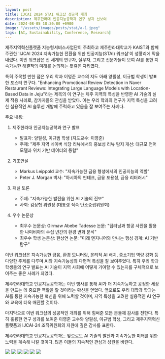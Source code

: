 ```yaml
---
layout: post
title: IJCAI 2024 STAI 워크샵 성공적 개최
description: 제주한라대 인공지능공학과 연구 성과 선보여
date: 2024-08-05 18:30:00 +0900
image: "/assets/images/posts/stai/a-1.jpeg"
tags: [AI, Sustainability, Conference, Research]
---
```


제주지역혁신플랫폼 지능형서비스사업단이 주최하고 제주한라대학교가 KAIST와 함께 주관한 'IJCAI 2024 지속가능한 전환을 위한 인공지능(STAI) 워크샵'이 성황리에 막을 내렸다. 이번 워크샵은 전 세계의 연구자, 실무자, 그리고 전문가들이 모여 AI를 통한 지속가능한 해결책의 미래를 논의하는 뜻깊은 자리였다.

특히 주목할 만한 점은 우리 학과 이영준 교수의 지도 아래 양필성, 이규범 학생이 발표한 포스터 연구다. "Enhancing Promotional Review Detection in Naver Restaurant Reviews: Integrating Large Language Models with Location-Based Data in Jeju"라는 제목의 이 연구는 제주 지역의 특성을 반영한 AI 기술의 실제 적용 사례로, 참가자들의 관심을 받았다. 이는 우리 학과의 연구가 지역 특성을 고려한 실용적인 AI 솔루션 개발에 주력하고 있음을 잘 보여주는 사례다.

주요 내용:

1. 제주한라대 인공지능공학과 연구 발표

   - 발표자: 양필성, 이규범 학생 (지도교수: 이영준)
   - 주제: "제주 지역 네이버 식당 리뷰에서의 홍보성 리뷰 탐지 개선: 대규모 언어 모델과 위치 기반 데이터의 통합"

2. 기조연설

   - Markus Leippold 교수: "지속가능한 금융 형성에서의 인공지능의 역할"
   - Peter J. Morgan 박사: "아시아의 핀테크, 금융 포용성, 금융 리터러시"

3. 패널 토론

   - 주제: "지속가능한 발전을 위한 AI 기술의 진보"
   - 사회: 김상협 위원장 (대통령 직속 탄소중립위원회)

4. 우수 논문상
   - 최우수 논문상: Girmaw Abebe Tadesse
     논문: "딥러닝과 항공 사진을 활용한 나미비아의 수십 년간의 환경 변화 분석"
   - 최우수 학생 논문상: 한상연
     논문: "미래 엔지니어와 만나는 행성 경계: AI 기반 탐구"

이번 워크샵은 지속가능한 금융, 환경 모니터링, 윤리적 AI 배치, 중소기업 역량 강화 등 다양한 주제를 다루며 AI와 지속가능성의 다면적 특성을 잘 보여주었다. 특히 우리 학과 학생들의 연구 발표는 AI 기술이 지역 사회에 어떻게 기여할 수 있는지를 구체적으로 보여주는 좋은 사례가 되었다.

제주한라대학교 인공지능공학과는 이번 행사를 통해 AI가 더 지속가능하고 공정한 세상을 만드는 데 중요한 역할을 할 것이라는 확신을 얻었다. 앞으로도 우리 대학과 학과는 AI를 통한 지속가능한 혁신을 위해 노력할 것이며, 지역 특성을 고려한 실용적인 AI 연구와 교육에 더욱 매진할 것이다.

마지막으로 이번 워크샵의 성공적인 개최를 위해 힘써준 모든 분들께 감사를 전한다. 특히 훌륭한 연구 성과를 보여준 이영준 교수와 양필성, 이규범 학생, 그리고 제주지역혁신플랫폼과 IJCAI-24 조직위원회의 지원에 깊은 감사를 표한다.

제주한라대학교 인공지능공학과는 앞으로도 AI 기술의 발전과 지속가능한 미래를 위한 노력을 계속해 나갈 것이다. 많은 이들의 지속적인 관심과 성원을 바란다.

<div class="gallery-box">
  <div class="gallery">
    <img src="/assets/images/posts/stai/a-3.jpeg" loading="lazy">
    <img src="/assets/images/posts/stai/a-4.jpeg" loading="lazy">
    <img src="/assets/images/posts/stai/a-5.jpeg" loading="lazy">
    <img src="/assets/images/posts/stai/a-6.jpeg" loading="lazy">
    <img src="/assets/images/posts/stai/a-10.jpeg" loading="lazy">
    <img src="/assets/images/posts/stai/a-14.jpeg" loading="lazy">
  </div>
</div>
